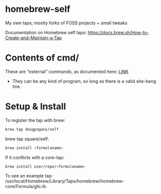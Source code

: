 # homebrew-self
My own taps; mostly forks of FOSS projects + small tweaks 

Documentation on Homebrew self taps:
https://docs.brew.sh/How-to-Create-and-Maintain-a-Tap

# Contents of cmd/
These are "external" commands, as documented here: [LINK](https://docs.brew.sh/External-Commands)
- They can be any kind of program, so long as there is a valid she-bang line.

# Setup & Install

To register the tap with brew:
```bash
brew tap dougpagani/self
```

brew tap square/self:
```bash
brew install <formulaname>
```

If it conflicts with a core-tap:
```bash
brew install user/repo/<formulaname>
```

To see an example tap:
/usr/local/Homebrew/Library/Taps/homebrew/homebrew-core/Formula/ghi.rb
